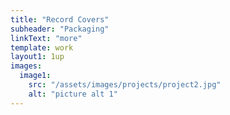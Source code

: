 ```yaml
---
title: "Record Covers"
subheader: "Packaging"
linkText: "more"
template: work
layout1: 1up
images:
  image1:
    src: "/assets/images/projects/project2.jpg"
    alt: "picture alt 1"
---
```

